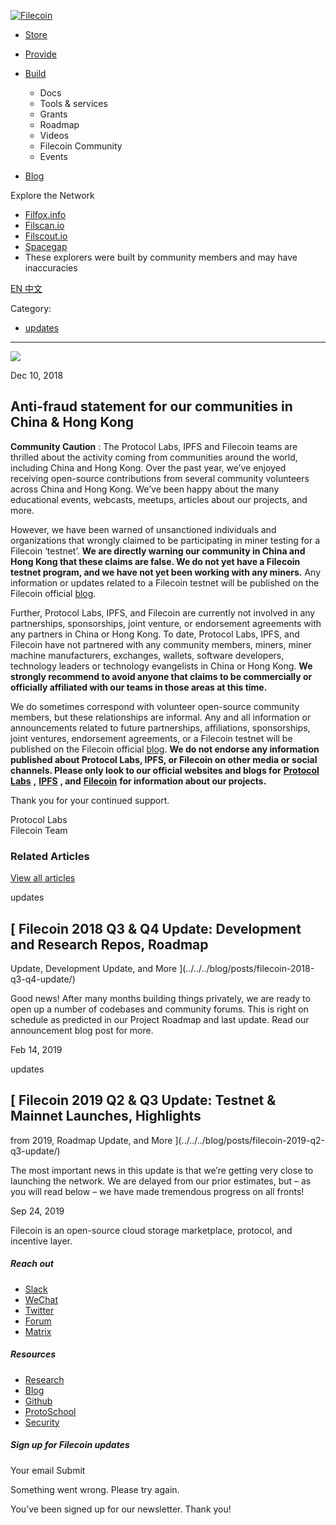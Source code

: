 [ ![Filecoin](../../../images/filecoin-logo.svg) ](../../../)

  * [Store](../../../store/)
  * [Provide](../../../provide/)
  * [Build](../../../build/)

    * Docs
    * Tools & services
    * Grants
    * Roadmap
    * Videos
    * Filecoin Community
    * Events

  * [Blog](../../../blog/)

Explore the Network

  * [Filfox.info](https://filfox.info/en)
  * [Filscan.io](https://filscan.io/#/tipset/chain)
  * [Filscout.io](https://filscout.io/en/)
  * [Spacegap](https://spacegap.github.io)
  * These explorers were built by community members and may have inaccuracies

[ EN ](../../../en) [ 中文 ](../../../zh-cn)

Category:

  * [updates](../../../blog/updates)

  *   *   * 

![](../../../images/icons/social/share.svg)

Dec 10, 2018  

## Anti-fraud statement for our communities in China & Hong Kong

**Community Caution** : The Protocol Labs, IPFS and Filecoin teams are
thrilled about the activity coming from communities around the world,
including China and Hong Kong. Over the past year, we’ve enjoyed receiving
open-source contributions from several community volunteers across China and
Hong Kong. We’ve been happy about the many educational events, webcasts,
meetups, articles about our projects, and more.

However, we have been warned of unsanctioned individuals and organizations
that wrongly claimed to be participating in miner testing for a Filecoin
‘testnet’. **We are directly warning our community in China and Hong Kong that
these claims are false. We do not yet have a Filecoin testnet program, and we
have not yet been working with any miners.** Any information or updates
related to a Filecoin testnet will be published on the Filecoin official
[blog](https://filecoin.io/blog/).

Further, Protocol Labs, IPFS, and Filecoin are currently not involved in any
partnerships, sponsorships, joint venture, or endorsement agreements with any
partners in China or Hong Kong. To date, Protocol Labs, IPFS, and Filecoin
have not partnered with any community members, miners, miner machine
manufacturers, exchanges, wallets, software developers, technology leaders or
technology evangelists in China or Hong Kong. **We strongly recommend to avoid
anyone that claims to be commercially or officially affiliated with our teams
in those areas at this time.**

We do sometimes correspond with volunteer open-source community members, but
these relationships are informal. Any and all information or announcements
related to future partnerships, affiliations, sponsorships, joint ventures,
endorsement agreements, or a Filecoin testnet will be published on the
Filecoin official [blog](https://filecoin.io/blog/). **We do not endorse any
information published about Protocol Labs, IPFS, or Filecoin on other media or
social channels. Please only look to our official websites and blogs for**
[**Protocol Labs**](https://protocol.ai/blog/) **,**
[**IPFS**](https://blog.ipfs.io/) **, and**
[**Filecoin**](https://filecoin.io/blog/) **for information about our
projects.**

Thank you for your continued support.

Protocol Labs  
Filecoin Team

### Related Articles

[View all articles](../../../blog)

[ ](../../../blog/posts/filecoin-2018-q3-q4-update/)

updates

##  [ Filecoin 2018 Q3 & Q4 Update: Development and Research Repos, Roadmap
Update, Development Update, and More
](../../../blog/posts/filecoin-2018-q3-q4-update/)

Good news! After many months building things privately, we are ready to open
up a number of codebases and community forums. This is right on schedule as
predicted in our Project Roadmap and last update. Read our announcement blog
post for more.

Feb 14, 2019

[ ](../../../blog/posts/filecoin-2019-q2-q3-update/)

updates

##  [ Filecoin 2019 Q2 & Q3 Update: Testnet & Mainnet Launches, Highlights
from 2019, Roadmap Update, and More
](../../../blog/posts/filecoin-2019-q2-q3-update/)

The most important news in this update is that we’re getting very close to
launching the network. We are delayed from our prior estimates, but – as you
will read below – we have made tremendous progress on all fronts!

Sep 24, 2019

Filecoin is an open-source cloud storage marketplace, protocol, and incentive
layer.

##### Reach out

  * [Slack ](https://filecoin.io/slack)
  * [WeChat  ](https://weixin.qq.com/r/1xz54Y-EctINrcuC90nF)
  * [Twitter ](https://twitter.com/Filecoin)
  * [Forum ](https://github.com/filecoin-project/community#forums)
  * [Matrix ](https://riot.im/app/#/group/+filecoin:matrix.org)

##### Resources

  * [Research](https://research.filecoin.io/)
  * [Blog](https://filecoin.io/blog/)
  * [Github](https://github.com/filecoin-project)
  * [ProtoSchool](https://proto.school/course/filecoin)
  * [Security](https://security.filecoin.io/)

##### Sign up for Filecoin updates

Your email Submit

Something went wrong. Please try again.

You’ve been signed up for our newsletter. Thank you!

